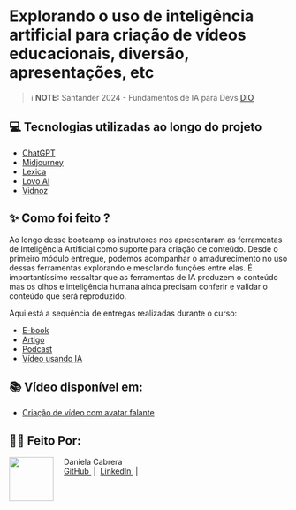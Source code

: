 # Explorando o uso de inteligência artificial para criação de vídeos educacionais, diversão, apresentações, etc

 > ℹ️ **NOTE:** Santander 2024 - Fundamentos de IA para Devs [DIO](https://dio.me)

## 💻 Tecnologias utilizadas ao longo do projeto

- [ChatGPT](https://chat.openai.com/)
- [Midjourney](https://www.midjourney.com/)
- [Lexica](https://lexica.art/)
- [Lovo AI](https://lovo.ai/pt)
- [Vidnoz](https://pt.vidnoz.com/avatar-falante.html)

## ✨ Como foi feito ?

Ao longo desse bootcamp os instrutores nos apresentaram as ferramentas de Inteligência Artificial como suporte para criação de conteúdo. 
Desde o primeiro módulo entregue, podemos acompanhar o amadurecimento no uso dessas ferramentas explorando e mesclando funções entre elas. 
É importantíssimo ressaltar que as ferramentas de IA produzem o conteúdo mas os olhos e inteligência humana ainda precisam conferir e validar o conteúdo que será reproduzido. 

Aqui está a sequência de entregas realizadas durante o curso:
- [E-book](https://github.com/danielacabrera2103/prod_cont_with_ai_0001/)
- [Artigo](https://github.com/danielacabrera2103/prod_cont_with_ai_0002/)
- [Podcast](https://github.com/danielacabrera2103/prod_cont_with_ai_0003/)
- [Vídeo usando IA](https://github.com/danielacabrera2103/prod_cont_with_ai_0004/)

## 📚 Vídeo disponível em:

- [Criação de vídeo com avatar falante](https://github.com/danielacabrera2103/prod_cont_with_ai_0004/blob/main/media/video_avatar_dio.mp4)


## 👨‍💻 Feito Por:

<p>
    <img 
      align=left 
      margin=10 
      width=80 
      src="https://hermes.dio.me/users/student/d1b13e0b-cac7-46af-b99f-f09d892c8215.jpg"
    />
    <p>&nbsp&nbsp&nbsp Daniela Cabrera<br>
    &nbsp&nbsp&nbsp
    <a 
        href="https://github.com/danielacabrera2103">
        GitHub
    </a>
    &nbsp;|&nbsp;
    <a 
        href="https://www.linkedin.com/in/danielacabrerabr">
        LinkedIn
    </a>
    &nbsp;|&nbsp;
   
</p>
<br/><br/>
<p>
